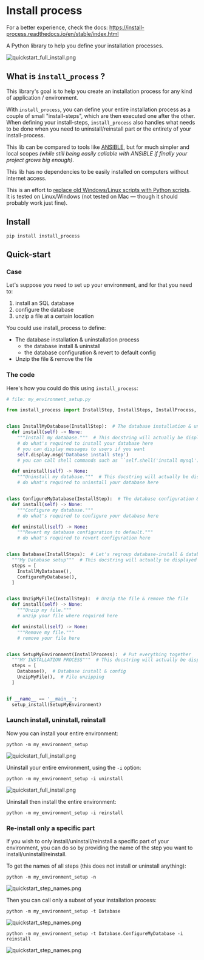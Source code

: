 # Install process

For a better experience, check the docs: https://install-process.readthedocs.io/en/stable/index.html

A Python library to help you define your installation processes.

![quickstart_full_install.png](https://install-process.readthedocs.io/en/stable/_images/quickstart_full_install.png)

## What is ``install_process`` ?

This library's goal is to help you create an installation process for any kind of application / environment.  

With ``install_process``, you can define your entire installation process as a couple of small "install-steps",
which are then executed one after the other.  
When defining your install-steps, ``install_process`` also handles what needs to be done when you need to 
uninstall/reinstall part or the entirety of your install-process.

This lib can be compared to tools like [ANSIBLE](https://www.ansible.com/), but for much simpler and local scopes
*(while still being easily callable with ANSIBLE if finally your project grows big enough)*.

This lib has no dependencies to be easily installed on computers without internet access.

This is an effort to [replace old Windows/Linux scripts with Python scripts](https://github.com/ninjaaron/replacing-bash-scripting-with-python).  
It is tested on Linux/Windows (not tested on Mac — though it should probably work just fine).

## Install

```shell
pip install install_process
```

## Quick-start

### Case

Let's suppose you need to set up your environment, and for that you need to:
1. install an SQL database
2. configure the database
3. unzip a file at a certain location

You could use install_process to define:
- The database installation & uninstallation process
  - the database install & uninstall
  - the database configuration & revert to default config
- Unzip the file & remove the file

### The code

Here's how you could do this using ``install_process``:

```python
# file: my_environment_setup.py

from install_process import InstallStep, InstallSteps, InstallProcess, setup_install


class InstallMyDatabase(InstallStep):  # The database installation & uninstallation process
  def install(self) -> None:
    """Install my database."""  # This docstring will actually be displayed during the installation process
    # do what's required to install your database here
    # you can display messages to users if you want
    self.display.msg('Database install step')
    # you can call shell commands such as ``self.shell('install mysql')``

  def uninstall(self) -> None:
    """Uninstall my database."""  # This docstring will actually be displayed during the uninstallation process
    # do what's required to uninstall your database here


class ConfigureMyDatabase(InstallStep):  # The database configuration & revert to default process
  def install(self) -> None:
    """Configure my database."""
    # do what's required to configure your database here

  def uninstall(self) -> None:
    """Revert my database configuration to default."""
    # do what's required to revert configuration here


class Database(InstallSteps):  # Let's regroup database-install & database-config under a same step (optional)
  """My Database setup"""  # This docstring will actually be displayed
  steps = [
    InstallMyDatabase(),
    ConfigureMyDatabase(),
  ]


class UnzipMyFile(InstallStep):  # Unzip the file & remove the file
  def install(self) -> None:
    """Unzip my file."""
    # unzip your file where required here

  def uninstall(self) -> None:
    """Remove my file."""
    # remove your file here


class SetupMyEnvironment(InstallProcess):  # Put everything together
  """MY INSTALLATION PROCESS"""  # This docstring will actually be displayed
  steps = [
    Database(),  # Database install & config
    UnzipMyFile(),  # File unzipping
  ]


if __name__ == '__main__':
  setup_install(SetupMyEnvironment)
```

### Launch install, uninstall, reinstall

Now you can install your entire environment:
```commandline
python -m my_environment_setup
```
![quickstart_full_install.png](https://install-process.readthedocs.io/en/stable/_images/quickstart_full_install.png)

Uninstall your entire environment, using the `-i` option:
```commandline
python -m my_environment_setup -i uninstall
```
![quickstart_full_install.png](https://install-process.readthedocs.io/en/stable/_images/quickstart_full_uninstall.png)

Uninstall then install the entire environment:
```commandline
python -m my_environment_setup -i reinstall
```

### Re-install only a specific part

If you wish to only install/uninstall/reinstall a specific part of your environment, you can do so by providing
the name of the step you want to install/uninstall/reinstall.

To get the names of all steps (this does not install or uninstall anything):
```commandline
python -m my_environment_setup -n
```
![quickstart_step_names.png](https://install-process.readthedocs.io/en/stable/_images/quickstart_step_names.png)

Then you can call only a subset of your installation process:
```commandline
python -m my_environment_setup -t Database
```
![quickstart_step_names.png](https://install-process.readthedocs.io/en/stable/_images/quickstart_specific_install.png)

```commandline
python -m my_environment_setup -t Database.ConfigureMyDatabase -i reinstall
```
![quickstart_step_names.png](https://install-process.readthedocs.io/en/stable/_images/quickstart_specific_reinstall.png)
